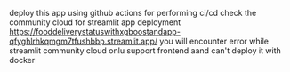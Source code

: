 deploy this app using github actions for performing ci/cd 
check the community cloud for streamlit app deployment https://fooddeliverystatuswithxgboostandapp-qfyghlrhkqmgm7tfushbbp.streamlit.app/
you will encounter error while streamlit community cloud onlu support frontend aand can't deploy it with docker 
